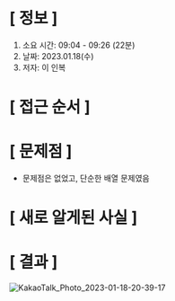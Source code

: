 # **[ 정보 ]**
1. 소요 시간: 09:04 - 09:26 (22분) 
2. 날짜: 2023.01.18(수)
3. 저자: 이 인복

# **[ 접근 순서 ]**

# **[ 문제점 ]**
- 문제점은 없었고, 단순한 배열 문제였음

# **[ 새로 알게된 사실 ]**

# **[ 결과 ]**
![KakaoTalk_Photo_2023-01-18-20-39-17](https://user-images.githubusercontent.com/59809278/213162186-774a7ea2-4778-4aa2-9d2a-4a6de803b0b1.png)
